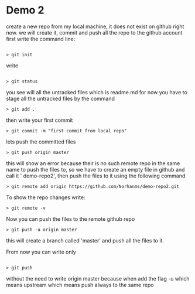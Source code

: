 # Demo 2

create a new repo from my local machine, it does not exist on github right now.
 we will create it, commit and push all the repo to the github account
 first write the command line:

 ```

 > git init
 ```

 write

 ```

 > git status
 ```

 you see will all the untracked files which is readme.md for now
 you have to stage all the untracked files by the command

 ```
> git add .
```

then write your first commit

```
> git commit -m "first commit from local repo"
```

lets push the committed files

```
> git push origin master
```

this will show an error because their is no such remote repo in the same name to push the files to, so we have to create an empty file in github and call it ' demo-repo2', then push the files to it using the following command

```
> git remote add origin https://github.com/Norhanms/demo-repo2.git
```

To show the repo changes write:

```
> git remote -v
```

Now you can push the files to the remote github repo

```
> git push -u origin master
```

this will create a branch called 'master' and push all the files to it.

From now you can write only

```

> git push
```

without the need to write origin master because when add the flag -u which means upstream which means push always to the same repo



